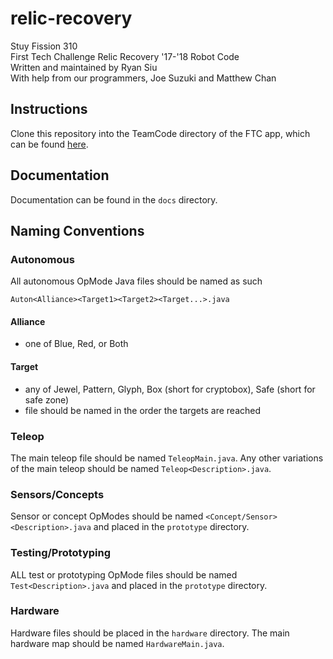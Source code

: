 # relic-recovery
Stuy Fission 310<br>
First Tech Challenge Relic Recovery '17-'18 Robot Code<br>
Written and maintained by Ryan Siu<br>
With help from our programmers, Joe Suzuki and Matthew Chan

## Instructions
Clone this repository into the TeamCode directory of the FTC app, which can be found [here](https://github.com/ftctechnh/ftc_app).

## Documentation
Documentation can be found in the `docs` directory.

## Naming Conventions

### Autonomous
All autonomous OpMode Java files should be named as such
```
Auton<Alliance><Target1><Target2><Target...>.java
```

#### Alliance 
- one of Blue, Red, or Both

#### Target
- any of Jewel, Pattern, Glyph, Box (short for cryptobox), Safe (short for safe zone)
- file should be named in the order the targets are reached

### Teleop
The main teleop file should be named `TeleopMain.java`. Any other variations of the main teleop should be named `Teleop<Description>.java`.

### Sensors/Concepts
Sensor or concept OpModes should be named `<Concept/Sensor><Description>.java` and placed in the `prototype` directory.

### Testing/Prototyping
ALL test or prototyping OpMode files should be named `Test<Description>.java` and placed in the `prototype` directory.

### Hardware
Hardware files should be placed in the `hardware` directory. The main hardware map should be named `HardwareMain.java`.

